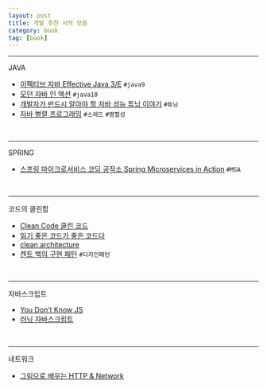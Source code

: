 ```yaml
---
layout: post
title: 개발 추천 서적 모음 
category: book
tag: [book]
---
```


***

JAVA 
* [이펙티브 자바 Effective Java 3/E](http://www.yes24.com/Product/Goods/65551284?scode=032&OzSrank=1) `#java9`
* [모던 자바 인 액션](http://www.yes24.com/Product/Goods/77125987) `#java10`
* [개발자가 반드시 알아야 할 자바 성능 튜닝 이야기](http://www.yes24.com/Product/Goods/11261731) `#튜닝`
* [자바 병렬 프로그래밍](http://www.yes24.com/Product/Goods/3015162) `#스레드` `#병렬성`

</br>

***
SPRING
* [스프링 마이크로서비스 코딩 공작소 Spring Microservices in Action](http://www.yes24.com/Product/Goods/67473377) `#MSA`

</br>

***
코드의 클린함
* [Clean Code 클린 코드](http://www.yes24.com/Product/Goods/11681152?Acode=101)
* [읽기 좋은 코드가 좋은 코드다](http://www.yes24.com/Product/Goods/6692314)
* [clean architecture](http://www.yes24.com/Product/Goods/77283734)
* [켄트 백의 구현 패턴](http://www.yes24.com/Product/Goods/2824034) `#디자인패턴`

<br>


***
자바스크립트
* [You Don’t Know JS](http://www.yes24.com/Product/Goods/43219481)
* [러닝 자바스크립트](http://www.yes24.com/Product/Goods/42806896?scode=032&OzSrank=1)

<br>


***
네트워크 
* [그림으로 배우는 HTTP & Network](http://www.yes24.com/Product/Goods/15894097) 
